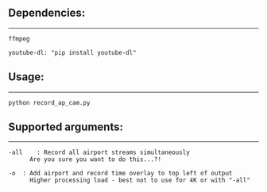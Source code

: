 ## Dependencies:
---------

	ffmpeg

	youtube-dl: "pip install youtube-dl"

## Usage:
---------

	python record_ap_cam.py

## Supported arguments:
-----------------------

	-all	: Record all airport streams simultaneously
		  Are you sure you want to do this...?!

	-o	: Add airport and record time overlay to top left of output
		  Higher processing load - best not to use for 4K or with "-all"
